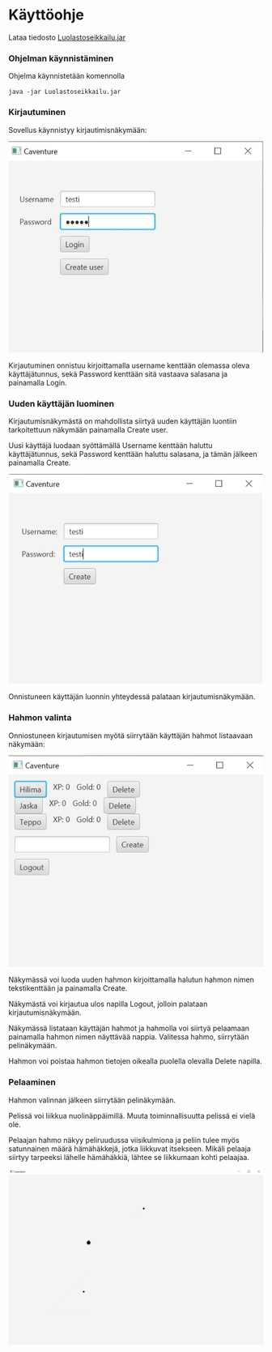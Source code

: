 # Käyttöohje

Lataa tiedosto [Luolastoseikkailu.jar](https://github.com/KA0Sgames/ot-harjoitustyo/releases/download/Loppupalautus/Luolastoseikkailu.jar)

### Ohjelman käynnistäminen

Ohjelma käynnistetään komennolla

```
java -jar Luolastoseikkailu.jar
```

### Kirjautuminen

Sovellus käynnistyy kirjautimisnäkymään:

![login screen](/dokumentaatio/pictures/loginscreen.jpg)

Kirjautuminen onnistuu kirjoittamalla username kenttään olemassa oleva käyttäjätunnus, sekä Password kenttään sitä
vastaava salasana ja painamalla Login.

### Uuden käyttäjän luominen

Kirjautumisnäkymästä on mahdollista siirtyä uuden käyttäjän luontiin tarkoitettuun näkymään painamalla Create user.

Uusi käyttäjä luodaan syöttämällä Username kenttään haluttu käyttäjätunnus, sekä Password kenttään haluttu salasana,
ja tämän jälkeen painamalla Create.

![user creation screen](/dokumentaatio/pictures/usercreationscreen.jpg)

Onnistuneen käyttäjän luonnin yhteydessä palataan kirjautumisnäkymään.

### Hahmon valinta

Onniostuneen kirjautumisen myötä siirrytään käyttäjän hahmot listaavaan näkymään:

![character screen](/dokumentaatio/pictures/characterscreen.jpg)

Näkymässä voi luoda uuden hahmon kirjoittamalla halutun hahmon nimen tekstikenttään ja painamalla Create.

Näkymästä voi kirjautua ulos napilla Logout, jolloin palataan kirjautumisnäkymään.

Näkymässä listataan käyttäjän hahmot ja hahmolla voi siirtyä pelaamaan painamalla hahmon nimen näyttävää nappia.
Valitessa hahmo, siirrytään pelinäkymään.

Hahmon voi poistaa hahmon tietojen oikealla puolella olevalla Delete napilla.

### Pelaaminen

Hahmon valinnan jälkeen siirrytään pelinäkymään.

Pelissä voi liikkua nuolinäppäimillä. Muuta toiminnallisuutta pelissä ei vielä ole.

Pelaajan hahmo näkyy peliruudussa viisikulmiona ja peliin tulee myös satunnainen määrä hämähäkkejä, jotka liikkuvat
itsekseen. Mikäli pelaaja siirtyy tarpeeksi lähelle hämähäkkiä, lähtee se liikkumaan kohti pelaajaa.

![game screen](/dokumentaatio/pictures/gamescreen.jpg)
